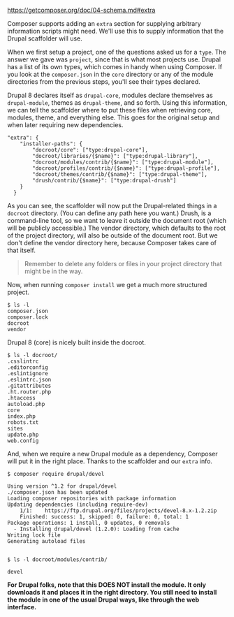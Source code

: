 https://getcomposer.org/doc/04-schema.md#extra

Composer supports adding an `extra` section for supplying arbitrary information scripts might need. We'll 
use this to supply information that the Drupal scaffolder will use.

When we first setup a project, one of the questions asked us for a `type`. The answer we gave was `project`, since 
that is what most projects use. Drupal has a list of its own types, which comes in handy when using Composer. 
If you look at the `composer.json` in the `core` directory or any of the module directories from the 
previous steps, you'll see their types declared.

Drupal 8 declares itself as `drupal-core`, modules declare themselves as `drupal-module`, themes as `drupal-theme`, 
and so forth. Using this information, we can tell the scaffolder where to put these files when retrieving 
core, modules, theme, and everything else. This goes for the original setup and when later requiring new dependencies.

```$xslt
"extra": {
    "installer-paths": {
        "docroot/core": ["type:drupal-core"],
        "docroot/libraries/{$name}": ["type:drupal-library"],
        "docroot/modules/contrib/{$name}": ["type:drupal-module"],
        "docroot/profiles/contrib/{$name}": ["type:drupal-profile"],
        "docroot/themes/contrib/{$name}": ["type:drupal-theme"],
        "drush/contrib/{$name}": ["type:drupal-drush"]
    }
  }
```

As you can see, the scaffolder will now put the Drupal-related things in a `docroot` directory. (You can define 
any path here you want.) Drush, is a command-line tool, so we want to leave it outside the document root (which will 
be publicly accessible.) The vendor directory, which defaults to the root of the project directory, will also be outside of the 
document root. But we don't define the vendor directory here, because Composer takes care of that itself.

>Remember to delete any folders or files in your project directory that might be in the way.

Now, when running `composer install` we get a much more structured project.

```$xslt
$ ls -l
composer.json
composer.lock
docroot
vendor
```
Drupal 8 (core) is nicely built inside the docroot.

```$xslt
$ ls -l docroot/
.csslintrc
.editorconfig
.eslintignore
.eslintrc.json
.gitattributes
.ht.router.php
.htaccess
autoload.php
core
index.php
robots.txt
sites
update.php
web.config
```

And, when we require a new Drupal module as a dependency, Composer will put it in the right place. 
Thanks to the scaffolder and our `extra` info.

```$xslt
$ composer require drupal/devel
 
Using version ^1.2 for drupal/devel
./composer.json has been updated
Loading composer repositories with package information
Updating dependencies (including require-dev)
    1/1:	https://ftp.drupal.org/files/projects/devel-8.x-1.2.zip
    Finished: success: 1, skipped: 0, failure: 0, total: 1
Package operations: 1 install, 0 updates, 0 removals
  - Installing drupal/devel (1.2.0): Loading from cache
Writing lock file
Generating autoload files
 
 
$ ls -l docroot/modules/contrib/
 
devel
```

**For Drupal folks, note that this DOES NOT install the module. It only downloads it and places it 
in the right directory. You still need to install the module in one of the usual Drupal ways, like 
through the web interface.**